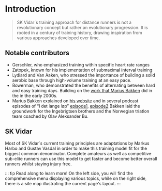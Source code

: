 # Introduction

>SK Vidar´s training approach for distance runners is not a revolutionary concept but rather an evolutionary progression. It is rooted in a century of training history, drawing inspiration from various approaches developed over time. 

## Notable contributors
* Gerschler, who emphasized training within specific heart rate ranges
* Zatopek, known for his implementation of submaximal interval training
* Lydiard and Van Aaken, who stressed the importance of building a solid aerobic base through high-volume training at an easy pace.
* Bowerman, who demonstrated the benefits of alternating between hard and easy training days. Building on the [work that Marius Bakken](https://www.mdpi.com/1660-4601/20/5/3782) did in the in the early 2000s.
* Marius Bakken explained on [his website](http://www.mariusbakken.com/the-norwegian-model.html) and in several podcast episodes of “I det lange løp” [episode1](https://radio.nrk.no/podkast/i_det_lange_loep/sesong/202110/l_c5440ab9-62ab-48b3-840a-b962ab28b3d6), [episode2](https://radio.nrk.no/podkast/i_det_lange_loep/sesong/202110/l_1e7c3ca9-d5ae-456b-bc3c-a9d5ae556b92) Bakken laid the groundwork for the Ingebrigtsen brothers and the Norwegian triatlon team coached by Olav Aleksander Bu. 

## SK Vidar
Most of SK Vidar´s current training principles are adaptations by Markus Harbo and Gustav Vasdal in order to make this training model fit for the biggest common denominator. Complete amateurs as well as competitive sub-elite runners can use this model to get faster and become better overall runners whilst staying injury free.

::: tip Read along to learn more!
On the left side, you will find the comprehensive menu displaying various topics, while on the right side, there is a site map illustrating the current page's layout.
:::